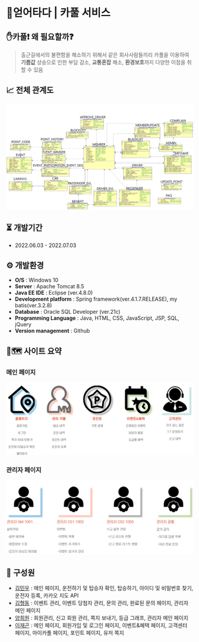 # 🚗얻어타다 | 카풀 서비스

## ✋카풀❗ 왜 필요할까❓
>출근길에서의 불편함을 해소하기 위해서 같은 회사사람들끼리 카풀을 이용하여 **기름값** 상승으로 인한 부담 감소, **교통혼잡** 해소, **환경보호**까지 다양한 이점을 취할 수 있음

## 📈 전체 관계도
![Relationship diagram](./database/total_relationship_diagram.jpg)

## ⏳ 개발기간
- 2022.06.03 - 2022.07.03

## ⚙ 개발환경
- **O/S** : Windows 10
- **Server** : Apache Tomcat 8.5
- **Java EE IDE** : Eclipse (ver.4.8.0)
- **Development platform** : Spring framework(ver.4.1.7.RELEASE), my batis(ver.3.2.8)
- **Database** : Oracle SQL Developer (ver.21c)
- **Programming Language** : Java, HTML, CSS, JavaScript, JSP, SQL, jQuery
- **Version management** : Github

## 👐🗺 사이트 요약
### 메인 페이지
![mainpage](./database/mainpage_summary_map.jpg)
### 관리자 페이지
![adminpage](./database/adminpage_summary_map.jpg)

## 🤝 구성원

- [김민우](https://github.com/owni14) : 메인 페이지, 운전하기 및 탑승자 확인, 탑승하기, 아이디 및 비밀번호 찾기, 운전자 등록, 카카오 지도 API <br>
- [김형동](https://github.com/devKimHD) : 이벤트 관리, 이벤트 당첨자 관리, 문의 관리, 완료된 문의 페이지, 관리자 메인 페이지 <br>
- [양희원](https://github.com/yanghuiwon) : 회원관리, 신고 회원 관리, 쪽지 보내기, 등급 그래프, 관리자 메인 페이지 <br>
- [이재곤](https://github.com/jaegonLee1) : 메인 페이지, 회원가입 및 로그인 페이지, 이벤트&혜택 페이지, 고객센터 페이지, 마이카풀 페이지, 포인트 페이지, 유저 쪽지  <br>

